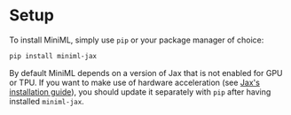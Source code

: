 # Setup

To install MiniML, simply use `pip` or your package manager of choice:

```bash
pip install miniml-jax
```

By default MiniML depends on a version of Jax that is not enabled for GPU or TPU. If you want to make use of hardware acceleration (see [Jax's installation guide](https://docs.jax.dev/en/latest/installation.html)), you should update it separately with `pip` after having installed `miniml-jax`.